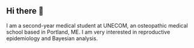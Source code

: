 ## Hi there 👋

I am a second-year medical student at UNECOM, an osteopathic medical school based in Portland, ME. I am very interested in reproductive epidemiology and Bayesian analysis. 
